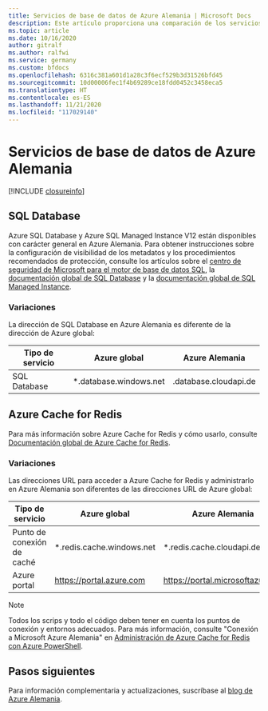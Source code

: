 ```yaml
---
title: Servicios de base de datos de Azure Alemania | Microsoft Docs
description: Este artículo proporciona una comparación de los servicios de base de datos de SQL de Azure Alemania.
ms.topic: article
ms.date: 10/16/2020
author: gitralf
ms.author: ralfwi
ms.service: germany
ms.custom: bfdocs
ms.openlocfilehash: 6316c381a601d1a28c3f6ecf529b3d31526bfd45
ms.sourcegitcommit: 10d00006fec1f4b69289ce18fdd0452c3458eca5
ms.translationtype: HT
ms.contentlocale: es-ES
ms.lasthandoff: 11/21/2020
ms.locfileid: "117029140"
---
```

# <a name="azure-germany-database-services"></a>Servicios de base de datos de Azure Alemania

[!INCLUDE [closureinfo](../../includes/germany-closure-info.md)]

## <a name="sql-database"></a>SQL Database
Azure SQL Database y Azure SQL Managed Instance V12 están disponibles con carácter general en Azure Alemania. Para obtener instrucciones sobre la configuración de visibilidad de los metadatos y los procedimientos recomendados de protección, consulte los artículos sobre el [centro de seguridad de Microsoft para el motor de base de datos SQL](/sql/relational-databases/security/security-center-for-sql-server-database-engine-and-azure-sql-database), la [documentación global de SQL Database](../azure-sql/database/index.yml) y la [documentación global de SQL Managed Instance](../azure-sql/managed-instance/index.yml).

### <a name="variations"></a>Variaciones
La dirección de SQL Database en Azure Alemania es diferente de la dirección de Azure global:

| Tipo de servicio | Azure global | Azure Alemania |
| --- | --- | --- |
| SQL Database | *.database.windows.net | .database.cloudapi.de |


## <a name="azure-cache-for-redis"></a>Azure Cache for Redis
Para más información sobre Azure Cache for Redis y cómo usarlo, consulte [Documentación global de Azure Cache for Redis](../azure-cache-for-redis/index.yml).

### <a name="variations"></a>Variaciones
Las direcciones URL para acceder a Azure Cache for Redis y administrarlo en Azure Alemania son diferentes de las direcciones URL de Azure global:

| Tipo de servicio | Azure global | Azure Alemania |
| --- | --- | --- |
| Punto de conexión de caché | *.redis.cache.windows.net | *.redis.cache.cloudapi.de |
| Azure portal | https://portal.azure.com | https://portal.microsoftazure.de |

> [!NOTE]
> Todos los scrips y todo el código deben tener en cuenta los puntos de conexión y entornos adecuados. Para más información, consulte "Conexión a Microsoft Azure Alemania" en [Administración de Azure Cache for Redis con Azure PowerShell](../azure-cache-for-redis/cache-how-to-manage-redis-cache-powershell.md).
>
>


## <a name="next-steps"></a>Pasos siguientes
Para información complementaria y actualizaciones, suscríbase al [blog de Azure Alemania](/archive/blogs/azuregermany/).